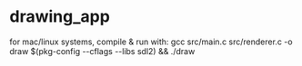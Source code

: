 # drawing_app

for mac/linux systems, compile & run with: gcc src/main.c src/renderer.c -o draw $(pkg-config --cflags --libs sdl2) && ./draw
